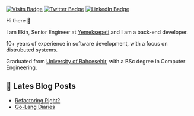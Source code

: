 [![Visits Badge](https://badges.pufler.dev/visits/ekinbulut/ekinbulut)](https:ekinbulut.com)
[![Twitter Badge](https://img.shields.io/badge/Twitter-Profile-informational?style=flat&logo=twitter&logoColor=white&color=1CA2F1)](https://twitter.com/proxy_developer)
[![LinkedIn Badge](https://img.shields.io/badge/LinkedIn-Profile-informational?style=flat&logo=linkedin&logoColor=white&color=0D76A8)](https://www.linkedin.com/in/ekinbulut/)

Hi there 👋

I am Ekin, Senior Engineer at [Yemeksepeti](https:/yemeksepeti.com) and I am a back-end developer.

10+ years of experience in software development, with a focus on distrubuted systems.

Graduated from [University of Bahcesehir](https://http://www.bahcesehir.edu.tr), with a BSc degree in Computer Engineering.


## 📩 Lates Blog Posts

<!-- BLOG-POST-LIST:START -->

* [Refactoring Right?](https://ekinbulut.com/refacoring-right-25b837985d4)
* [Go-Lang Diaries](https://ekinbulut.com/golang-diaries-intro-202b30bb9cdb)

<!-- BLOG-POST-LIST:END --> 


